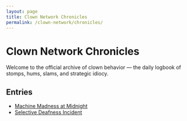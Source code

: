 ```yaml
---
layout: page
title: Clown Network Chronicles
permalink: /clown-network/chronicles/
---
```


# Clown Network Chronicles

Welcome to the official archive of clown behavior — the daily logbook of stomps, hums, slams, and strategic idiocy.

## Entries

- [Machine Madness at Midnight](/clown-network/chronicles/machine-madness-at-midnight/)
- [Selective Deafness Incident](/clown-network/chronicles/selective-deafness-incident/)
